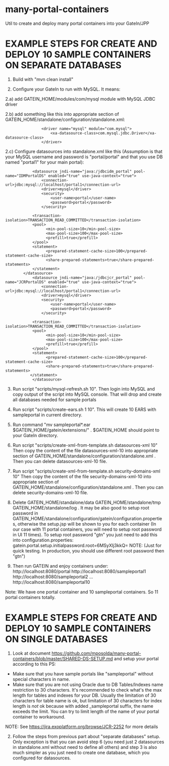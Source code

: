 many-portal-containers
======================

Util to create and deploy many portal containers into your GateIn/JPP

EXAMPLE STEPS FOR CREATE AND DEPLOY 10 SAMPLE CONTAINERS ON SEPARATE DATABASES
==============================================================================

1) Build with "mvn clean install"

2) Configure your GateIn to run with MySQL. It means:

2.a) add GATEIN_HOME/modules/com/mysql module with MySQL JDBC driver

2.b) add something like this into appropriate section of GATEIN_HOME/standalone/configuration/standalone.xml:


                    <driver name="mysql" module="com.mysql">
                        <xa-datasource-class>com.mysql.jdbc.Driver</xa-datasource-class>
                    </driver>

2.c) Configure datasources into standalone.xml like this (Assumption is that your MySQL username and password is "portal/portal" and that you use DB named "portal1" for your main portal):

                <datasource jndi-name="java:/jdbcidm_portal" pool-name="IDMPortalDS" enabled="true" use-java-context="true">
                    <connection-url>jdbc:mysql://localhost/portal1</connection-url>
                    <driver>mysql</driver>
                    <security>
                        <user-name>portal</user-name>
                        <password>portal</password>
                    </security>

	            <transaction-isolation>TRANSACTION_READ_COMMITTED</transaction-isolation>
         	    <pool>
	                  <min-pool-size>10</min-pool-size>
        	          <max-pool-size>100</max-pool-size>
        	          <prefill>true</prefill>
        	    </pool>
	            <statement>
	                  <prepared-statement-cache-size>100</prepared-statement-cache-size>
        	          <share-prepared-statements>true</share-prepared-statements>
        	    </statement>
	        </datasource>
                <datasource jndi-name="java:/jdbcjcr_portal" pool-name="JCRPortalDS" enabled="true" use-java-context="true">
                    <connection-url>jdbc:mysql://localhost/portal1</connection-url>
                    <driver>mysql</driver>
                    <security>
                        <user-name>portal</user-name>
                        <password>portal</password>
                    </security>

	            <transaction-isolation>TRANSACTION_READ_COMMITTED</transaction-isolation>
        	    <pool>
                	  <min-pool-size>10</min-pool-size>
	                  <max-pool-size>100</max-pool-size>
        	    	  <prefill>true</prefill>
	            </pool>
         	    <statement>
	                  <prepared-statement-cache-size>100</prepared-statement-cache-size>
        	          <share-prepared-statements>true</share-prepared-statements>
        	   </statement>
                </datasource>

3) Run script "scripts/mysql-refresh.sh 10". Then login into MySQL and copy output of the script into MySQL console. That will drop and create all databases needed for sample portals

4) Run script "scripts/create-ears.sh 1 10". This will create 10 EARS with sampleportal in current directory.

5) Run command "mv sampleportal*.ear $GATEIN_HOME/gatein/extensions/" . $GATEIN_HOME should point to your GateIn directory.

6) Run script "scripts/create-xml-from-template.sh datasources-xml 10"
Then copy the content of the file datasources-xml-10 into appropriate section of GATEIN_HOME/standalone/configuration/standalone.xml .
Then you can delete datasources-xml-10 file.

7) Run script "scripts/create-xml-from-template.sh security-domains-xml 10"
Then copy the content of the file security-domains-xml-10 into appropriate section of GATEIN_HOME/standalone/configuration/standalone.xml .
Then you can delete security-domains-xml-10 file.

8) Delete GATEIN_HOME/standalone/data GATEIN_HOME/standalone/tmp GATEIN_HOME/standalone/log . 
It may be also good to setup root password in GATEIN_HOME/standalone/configuration/gatein/configuration.properties, otherwise the setup.jsp will be shown to you for each container (In our case with 11 portal containers, you will need to setup root password in UI 11 times). To setup root password "gtn" you just need to add this into configuration.properties:
gatein.portal.setup.initialpassword.root=6MSyXIj3kkQ=
NOTE: (Just for quick testing. In production, you should use different root password then "gtn")

9) Then run GATEIN and enjoy containers under:
http://localhost:8080/portal
http://localhost:8080/sampleportal1
http://localhost:8080/sampleportal2
...
http://localhost:8080/sampleportal10

Note: We have one portal container and 10 sampleportal containers. So 11 portal containers totally.


EXAMPLE STEPS FOR CREATE AND DEPLOY 10 SAMPLE CONTAINERS ON SINGLE DATABASES
============================================================================
1) Look at document https://github.com/mposolda/many-portal-containers/blob/master/SHARED-DS-SETUP.md and setup your portal according to this
PS:
- Make sure that you have sample portals like "sampleportal" without special characters in name.
- Make sure that you are not using Oracle due to DB Tables/Indexes name restriction to 30 characters. It's recommended to check
what's the max length for tables and indexes for your DB. Usually the limitation of 30 characters for table name is ok, but limitation of 30
characters for index length is _not_ ok because with added _sampleportal suffix, the name exceeds the limit. You can try
 to limit length of the name of your portal container to workaround.

 NOTE: See https://jira.exoplatform.org/browse/JCR-2252 for more details

2) Follow the steps from previous part about "separate databases" setup. Only exception is that you can avoid step 6
 (you need just 2 datasources in standalone.xml without need to define all others) and step 3 is also much simpler as you just need to create one database,
 which you configured for datasources.
